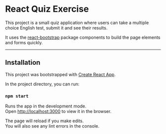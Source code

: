 # React Quiz Exercise

This project is a small quiz application where users can take a multiple choice English test, submit it and see their results. 

It uses the [react-bootstrap](https://react-bootstrap.github.io/) package components to build the page elements and forms quickly.

------------

## Installation

This project was bootstrapped with [Create React App](https://github.com/facebook/create-react-app).

In the project directory, you can run:

### `npm start`

Runs the app in the development mode.<br />
Open [http://localhost:3000](http://localhost:3000) to view it in the browser.

The page will reload if you make edits.<br />
You will also see any lint errors in the console.

